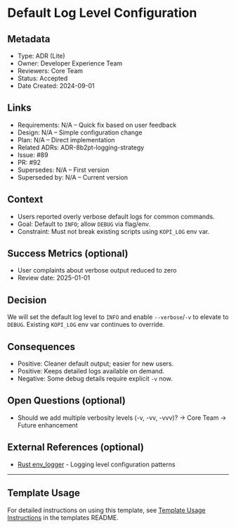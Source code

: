 # Default Log Level Configuration

## Metadata
- Type: ADR (Lite)
- Owner: Developer Experience Team
- Reviewers: Core Team
- Status: Accepted
  <!-- Proposed: Under discussion | Accepted: Approved and to be implemented | Rejected: Considered but not approved | Deprecated: No longer recommended | Superseded: Replaced by another ADR -->
- Date Created: 2024-09-01

## Links
<!-- Internal project artifacts only. For external resources, see External References section -->
- Requirements: N/A – Quick fix based on user feedback
- Design: N/A – Simple configuration change
- Plan: N/A – Direct implementation
- Related ADRs: ADR-8b2pt-logging-strategy
- Issue: #89
- PR: #92
- Supersedes: N/A – First version
- Superseded by: N/A – Current version

## Context
<!-- 2–4 bullets describing the problem, constraints, and scope. -->
- Users reported overly verbose default logs for common commands.
- Goal: Default to `INFO`; allow `DEBUG` via flag/env.
- Constraint: Must not break existing scripts using `KOPI_LOG` env var.

## Success Metrics (optional)
<!-- Simple success criteria if measurable -->
- User complaints about verbose output reduced to zero
- Review date: 2025-01-01

## Decision
We will set the default log level to `INFO` and enable `--verbose`/`-v` to elevate to `DEBUG`. Existing `KOPI_LOG` env var continues to override.

## Consequences
<!-- List the key outcomes, split into positives/negatives as needed. -->
- Positive: Cleaner default output; easier for new users.
- Positive: Keeps detailed logs available on demand.
- Negative: Some debug details require explicit `-v` now.

## Open Questions (optional)
<!-- Questions that arose during decision-making -->
- Should we add multiple verbosity levels (-v, -vv, -vvv)? → Core Team → Future enhancement

## External References (optional)
<!-- External standards, specifications, articles, or documentation only -->
- [Rust env_logger](https://docs.rs/env_logger) - Logging level configuration patterns

---

## Template Usage

For detailed instructions on using this template, see [Template Usage Instructions](../README.md#adr-templates-adrmd-and-adr-litemd) in the templates README.

